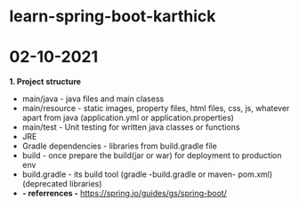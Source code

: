 # learn-spring-boot-karthick
# 02-10-2021
**1. Project structure**
- main/java - java files and main clasess
- main/resource - static images, property files, html files, css, js, whatever apart from java (application.yml or application.properties)
- main/test - Unit testing for written java classes or functions
- JRE
- Gradle dependencies - libraries from build.gradle file
- build - once prepare the build(jar or war) for deployment to production env
- build.gradle - its build tool (gradle -build.gradle or maven- pom.xml) (deprecated libraries)
- **- referrences -** https://spring.io/guides/gs/spring-boot/
